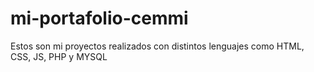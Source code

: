 # mi-portafolio-cemmi
Estos son mi proyectos realizados con distintos lenguajes como HTML, CSS, JS, PHP y MYSQL
